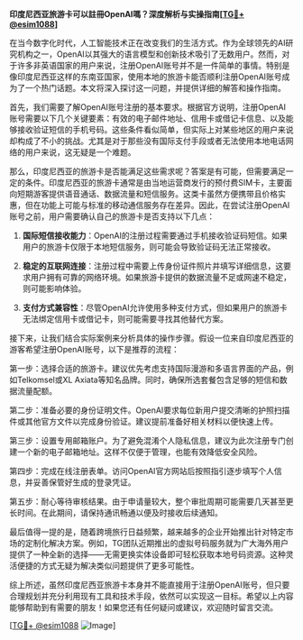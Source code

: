 **印度尼西亚旅游卡可以註冊OpenAI嗎？深度解析与实操指南[[TG💪+ @esim1088](https://t.me/s/esim1088)]**

在当今数字化时代，人工智能技术正在改变我们的生活方式。作为全球领先的AI研究机构之一，OpenAI以其强大的语言模型和创新技术吸引了无数用户。然而，对于许多非英语国家的用户来说，注册OpenAI账号并不是一件简单的事情。特别是像印度尼西亚这样的东南亚国家，使用本地的旅游卡能否顺利注册OpenAI账号成为了一个热门话题。本文将深入探讨这一问题，并提供详细的解答和操作指南。

首先，我们需要了解OpenAI账号注册的基本要求。根据官方说明，注册OpenAI账号需要以下几个关键要素：有效的电子邮件地址、信用卡或借记卡信息、以及能够接收验证短信的手机号码。这些条件看似简单，但实际上对某些地区的用户来说却构成了不小的挑战。尤其是对于那些没有国际支付手段或者无法使用本地电话网络的用户来说，这无疑是一个难题。

那么，印度尼西亚的旅游卡是否能满足这些需求呢？答案是有可能，但需要满足一定的条件。印度尼西亚的旅游卡通常是由当地运营商发行的预付费SIM卡，主要面向短期游客提供语音通话、数据流量和短信服务。这类卡虽然方便携带且价格实惠，但在功能上可能与标准的移动通信服务存在差异。因此，在尝试注册OpenAI账号之前，用户需要确认自己的旅游卡是否支持以下几点：

1. **国际短信接收能力**：OpenAI的注册过程需要通过手机接收验证码短信。如果用户的旅游卡仅限于本地短信服务，则可能会导致验证码无法正常接收。
   
2. **稳定的互联网连接**：注册过程中需要上传身份证件照片并填写详细信息，这要求用户拥有可靠的网络环境。如果旅游卡提供的数据流量不足或网速不稳定，则可能影响体验。

3. **支付方式兼容性**：尽管OpenAI允许使用多种支付方式，但如果用户的旅游卡无法绑定信用卡或借记卡，则可能需要寻找其他替代方案。

接下来，让我们结合实际案例来分析具体的操作步骤。假设一位来自印度尼西亚的游客希望注册OpenAI账号，以下是推荐的流程：

第一步：选择合适的旅游卡。建议优先考虑支持国际漫游和多语言界面的产品，例如Telkomsel或XL Axiata等知名品牌。同时，确保所选套餐包含足够的短信和数据流量配额。

第二步：准备必要的身份证明文件。OpenAI要求每位新用户提交清晰的护照扫描件或其他官方文件以完成身份验证。建议提前准备好相关材料以便快速上传。

第三步：设置专用邮箱账户。为了避免混淆个人隐私信息，建议为此次注册专门创建一个新的电子邮箱地址。这样不仅便于管理，也能有效降低安全风险。

第四步：完成在线注册表单。访问OpenAI官方网站后按照指引逐步填写个人信息，并妥善保管好生成的登录凭证。

第五步：耐心等待审核结果。由于申请量较大，整个审批周期可能需要几天甚至更长时间。在此期间，请保持通讯畅通以便及时接收后续通知。

最后值得一提的是，随着跨境旅行日益频繁，越来越多的企业开始推出针对特定市场的定制化解决方案。例如，TG团队近期推出的虚拟号码服务就为广大海外用户提供了一种全新的选择——无需更换实体设备即可轻松获取本地号码资源。这种灵活便捷的方式无疑为解决类似问题提供了更多可能性。

综上所述，虽然印度尼西亚旅游卡本身并不能直接用于注册OpenAI账号，但只要合理规划并充分利用现有工具和技术手段，依然可以实现这一目标。希望以上内容能够帮助到有需要的朋友！如果您还有任何疑问或建议，欢迎随时留言交流。

[[TG💪+ @esim1088](https://t.me/s/esim1088) ![Image](https://i.postimg.cc/4NQfJmqS/Snipaste-2025-05-13-00-14-12.png)]